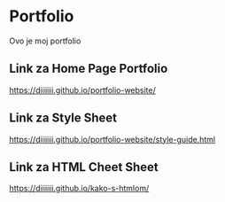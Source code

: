 # Portfolio
Ovo je moj portfolio


## Link za Home Page Portfolio
https://diiiiiii.github.io/portfolio-website/

## Link za Style Sheet 
https://diiiiiii.github.io/portfolio-website/style-guide.html

## Link za HTML Cheet Sheet
https://diiiiiii.github.io/kako-s-htmlom/




